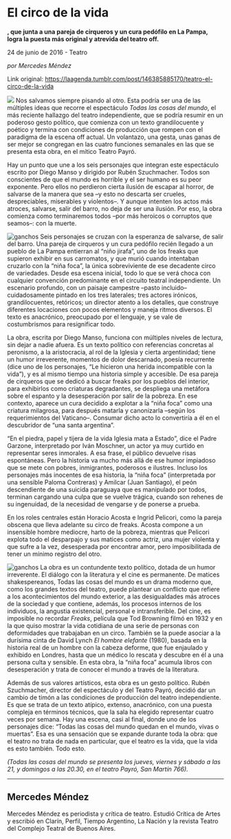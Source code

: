 # El circo de la vida

**, que junta a una pareja de cirqueros y un cura pedófilo en La Pampa, logra la puesta más original y atrevida del teatro off.**

24 de junio de 2016 - Teatro

_por Mercedes Méndez_

Link original: https://laagenda.tumblr.com/post/146385885170/teatro-el-circo-de-la-vida

![](https://64.media.tumblr.com/1617728f4fa689272a47a50eab2fea9c/tumblr_inline_pk0e5dtbeO1t6q87u_500.jpg)
Nos salvamos siempre pisando al otro. Esta podría ser una de las múltiples ideas que recorre el espectáculo *Todas las cosas del mundo*, el más reciente hallazgo del teatro independiente, que se podría resumir en un poderoso gesto político, que comienza con un texto grandilocuente y poético y termina con condiciones de producción que rompen con el paradigma de la escena off actual. Un volantazo, una gesta, unas ganas de ser mejor se congregan en las cuatro funciones semanales en las que se presenta esta obra, en el mítico Teatro Payró. 

Hay un punto que une a los seis personajes que integran este espectáculo escrito por Diego Manso y dirigido por Rubén Szuchmacher. Todos son conscientes de que el mundo es horrible y el ser humano es su peor exponente. Pero ellos no perdieron cierta ilusión de escapar al horror, de salvarse de la manera que sea –y esto no descarta ser crueles, despreciables, miserables y violentos–. Y aunque intenten los actos más atroces, salvarse, salir del barro, no deja de ser una ilusión. Por eso, la obra comienza como terminaremos todos –por más heroicos o corruptos que seamos–: con la muerte. 

![ganchos](https://64.media.tumblr.com/c59815327a54e045d37c88d70fc61852/tumblr_inline_pk0e5eEoeq1t6q87u_500.jpg) Seis personajes se cruzan con la esperanza de salvarse, de salir del barro.
Una pareja de cirqueros y un cura pedófilo recién llegado a un pueblo de La Pampa entierran al “niño jirafa”, uno de los freaks que supieron exhibir en sus carromatos, y que murió cuando intentaban cruzarlo con la “niña foca”, la única sobreviviente de ese decadente circo de variedades. Desde esa escena inicial, todo lo que se verá choca con cualquier convención predominante en el circuito teatral independiente. Un escenario profundo, con un paisaje campestre –pasto incluido– cuidadosamente pintado en los tres laterales; tres actores irónicos, grandilocuentes, retóricos; un director atento a los detalles, que construye diferentes locaciones con pocos elementos y maneja ritmos diversos. El texto es anacrónico, preocupado por el lenguaje, y se vale de costumbrismos para resignificar todo. 

La obra, escrita por Diego Manso, funciona con múltiples niveles de lectura, sin dejar a nadie afuera. Es un texto político con referencias concretas al peronismo, a la aristocracia, al rol de la Iglesia y cierta argentinidad; tiene un humor irreverente, momentos de dolor descarnado, poesía recurrente (dice uno de los personajes, “Le hicieron una herida incompatible con la vida”), y es al mismo tiempo una historia simple y accesible. De esa pareja de cirqueros que se dedicó a buscar freaks por los pueblos del interior, para exhibirlos como criaturas degradantes, se despliega una metáfora sobre el espanto y la desesperación por salir de la pobreza. En ese contexto, aparece un cura decidido a explotar a la “niña foca” como una criatura milagrosa, para después matarla y canonizarla –según los requerimientos del Vaticano–. Consumar dicho acto lo convertiría a él en el descubridor de “una santa argentina”. 

“En el piedra, papel y tijera de la vida Iglesia mata a Estado”, dice el Padre Garzone, interpretado por Iván Moschner, un actor ya muy curtido en representar seres inmorales. A esa frase, el público devuelve risas espontáneas. Pero la historia va mucho más allá de ese humor impiadoso que se mete con pobres, inmigrantes, poderosos e ilustres. Incluso los personajes más inocentes de esa historia, la “niña foca” (interpretada por una sensible Paloma Contreras) y Amilcar (Juan Santiago), el peón descendiente de una suicida paraguaya que es manipulado por todos, terminan cargando una culpa que se vuelve trágica, cuando son rehenes de su ingenuidad, de la necesidad de vengarse y de ponerse a prueba. 

En los roles centrales están Horacio Acosta e Ingrid Pelicori, como la pareja obscena que lleva adelante su circo de freaks. Acosta compone a un insensible hombre mediocre, harto de la pobreza, mientras que Pelicori explota todo el desparpajo y sus matices como actriz, una mujer violenta y que sufre a la vez, desesperada por encontrar amor, pero imposibilitada de tener un mínimo registro del otro. 

![ganchos](https://64.media.tumblr.com/0f77be0e73054e8e20b46fea878f7fa6/tumblr_inline_pk0e5esv5f1t6q87u_500.jpg) La obra es un contundente texto político, dotada de un humor irreverente.
El diálogo con la literatura y el cine es permanente. De matices shakespereanos, Todas las cosas del mundo es un drama moderno que, como los grandes textos del teatro, puede plantear un conflicto que refiere a los acontecimientos del mundo exterior, a las desigualdades más atroces de la sociedad y que contiene, además, los procesos internos de los individuos, la angustia existencial, personal e intransferible. Del cine, es imposible no recordar *Freaks*, película que Tod Browning filmó en 1932 y en la que quiso mostrar la vida cotidiana de una serie de personas con deformidades que trabajaban en un circo. También se la puede asociar a la durísima cinta de David Lynch *El hombre elefante* (1980), basada en la historia real de un hombre con la cabeza deforme, que fue enjaulado y exhibido en Londres, hasta que un médico lo rescata y descubre en él a una persona culta y sensible. En esta obra, la “niña foca” acumula libros con desesperación y trata de conocer el mundo a través de la literatura. 

Además de sus valores artísticos, esta obra es un gesto político. Rubén Szuchmacher, director del espectáculo y del Teatro Payró, decidió dar un cambio de timón a las condiciones de producción del teatro independiente. Es que se trata de un texto atípico, extenso, anacrónico, con una puesta compleja en términos técnicos, que la sala ha elegido representar cuatro veces por semana. Hay una escena, casi al final, donde uno de los personajes dice: “Todas las cosas del mundo quedan en el mundo, vivas o muertas”. Esa es una sensación que se expande durante toda la obra: que el teatro no trata de nada en particular, que el teatro es la vida, que la vida es esto también. Todo esto. 

*(Todas las cosas del mundo se presenta los jueves, viernes y sábado a las 21, y domingos a las 20.30, en el teatro Payró, San Martín 766).* 

  




---

 Mercedes Méndez
----------------

 Mercedes Méndez es periodista y crítica de teatro. Estudió Crítica de Artes y escribió en Clarín, Perfil, Tiempo Argentino, La Nación y la revista Teatro del Complejo Teatral de Buenos Aires. 

